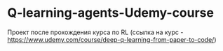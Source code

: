 # Q-learning-agents-Udemy-course
Проект после прохождения курса по RL (ссылка на курс - https://www.udemy.com/course/deep-q-learning-from-paper-to-code/)
